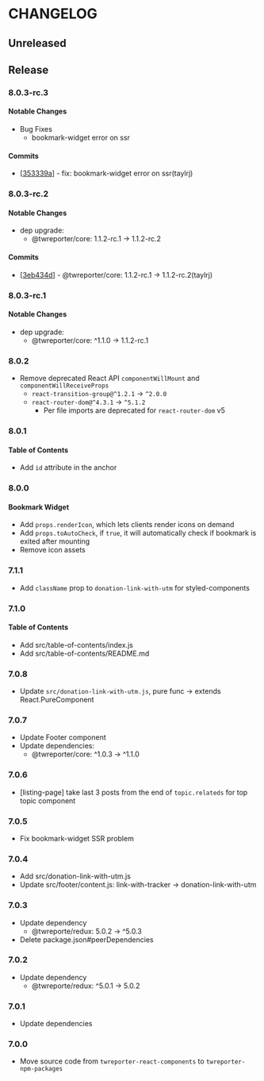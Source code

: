 # CHANGELOG

## Unreleased

## Release

### 8.0.3-rc.3

#### Notable Changes

- Bug Fixes
  - bookmark-widget error on ssr

#### Commits

- [[353339a](https://github.com/twreporter/twreporter-npm-packages/commit/353339a)] - fix: bookmark-widget error on ssr(taylrj)

### 8.0.3-rc.2

#### Notable Changes

- dep upgrade:
  - @twreporter/core: 1.1.2-rc.1 -> 1.1.2-rc.2

#### Commits

- [[3eb434d](https://github.com/twreporter/twreporter-npm-packages/commit/3eb434ddb8ab3ee148a413a7e42b7925d6ca5a27)] - @twreporter/core: 1.1.2-rc.1 -> 1.1.2-rc.2(taylrj)

### 8.0.3-rc.1

#### Notable Changes

- dep upgrade:
  - @twreporter/core: ^1.1.0 -> 1.1.2-rc.1

### 8.0.2

- Remove deprecated React API `componentWillMount` and `componentWillReceiveProps`
  - `react-transition-group@^1.2.1` -> `^2.0.0`
  - `react-router-dom@^4.3.1` -> `^5.1.2`
    - Per file imports are deprecated for `react-router-dom` v5

### 8.0.1

#### Table of Contents

- Add `id` attribute in the anchor

### 8.0.0

#### Bookmark Widget

- Add `props.renderIcon`, which lets clients render icons on demand
- Add `props.toAutoCheck`, if `true`, it will automatically check if bookmark is exited after mounting
- Remove icon assets

### 7.1.1

- Add `className` prop to `donation-link-with-utm` for styled-components

### 7.1.0

#### Table of Contents

- Add src/table-of-contents/index.js
- Add src/table-of-contents/README.md

### 7.0.8

- Update `src/donation-link-with-utm.js`, pure func -> extends React.PureComponent

### 7.0.7

- Update Footer component
- Update dependencies:
  - @twreporter/core: ^1.0.3 -> ^1.1.0

### 7.0.6

- [listing-page] take last 3 posts from the end of `topic.relateds` for top topic component

### 7.0.5

- Fix bookmark-widget SSR problem

### 7.0.4

- Add src/donation-link-with-utm.js
- Update src/footer/content.js: link-with-tracker -> donation-link-with-utm

### 7.0.3

- Update dependency
  - @twreporte/redux: 5.0.2 -> ^5.0.3
- Delete package.json#peerDependencies

### 7.0.2

- Update dependency
  - @twreporte/redux: ^5.0.1 -> 5.0.2

### 7.0.1

- Update dependencies

### 7.0.0

- Move source code from `twreporter-react-components` to `twreporter-npm-packages`
